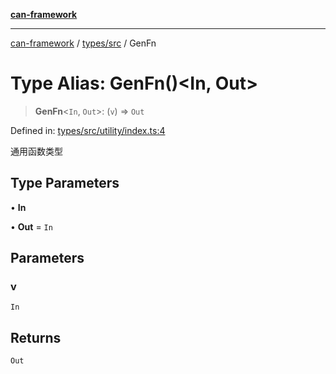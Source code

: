 [**can-framework**](../../../README.md)

***

[can-framework](../../../modules.md) / [types/src](../README.md) / GenFn

# Type Alias: GenFn()\<In, Out\>

> **GenFn**\<`In`, `Out`\>: (`v`) => `Out`

Defined in: [types/src/utility/index.ts:4](https://github.com/acanowl/acanowl-framework/blob/803929d309daee638a276dd80756bc2cc91479c5/packages/types/src/utility/index.ts#L4)

通用函数类型

## Type Parameters

• **In**

• **Out** = `In`

## Parameters

### v

`In`

## Returns

`Out`
